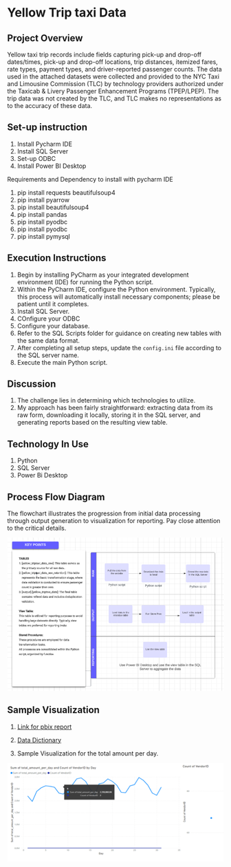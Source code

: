 # Yellow Trip taxi Data


## Project Overview 
Yellow taxi trip records include fields capturing pick-up and drop-off dates/times, 
pick-up and drop-off locations, trip distances, itemized fares, rate types, payment types, 
and driver-reported passenger counts. The data used in the attached datasets were collected 
and provided to the NYC Taxi and Limousine Commission (TLC) by technology providers 
authorized under the Taxicab & Livery Passenger Enhancement Programs (TPEP/LPEP). 
The trip data was not created by the TLC, and TLC makes no representations as to the 
accuracy of these data.

## Set-up instruction 
1. Install Pycharm IDE
2. Install SQL Server
3. Set-up ODBC
4. Install Power BI Desktop

Requirements and Dependency to install with pycharm IDE
1. pip install requests beautifulsoup4
2. pip install pyarrow
3. pip install beautifulsoup4
4. pip install pandas
5. pip install pyodbc
6. pip install pyodbc
7. pip install pymysql

## Execution Instructions

1. Begin by installing PyCharm as your integrated development environment (IDE) for running the Python script.
2. Within the PyCharm IDE, configure the Python environment. Typically, this process will automatically install necessary components; please be patient until it completes.
3. Install SQL Server.
4. COnfigure your ODBC
5. Configure your database.
6. Refer to the SQL Scripts folder for guidance on creating new tables with the same data format.
7. After completing all setup steps, update the `config.ini` file according to the SQL server name.
8. Execute the main Python script.


## Discussion 
1. The challenge lies in determining which technologies to utilize. 
2. My approach has been fairly straightforward: extracting data from its raw form, 
downloading it locally, storing it in the SQL server, and generating reports based on 
the resulting view table.

## Technology In Use 
1. Python
2. SQL Server
3. Power Bi Desktop

## Process Flow Diagram 
The flowchart illustrates the progression
from initial data processing through output generation to visualization for reporting. Pay close attention to the critical details.


![Sample Visualization](yellowtriptaxi/Docs/yellowtrip_processflow.png)


## Sample Visualization

1. [Link for pbix report](yellowtriptaxi/visualization/yellow_trip_data.pbix)

2. [Data Dictionary](yellowtriptaxi/Docs/data_dictionary_trip_records_yellow.pdf)

3. Sample Visualization for the total amount per day. 

![Sample Visualization](yellowtriptaxi/visualization/ttl_amount_per_day.png)

